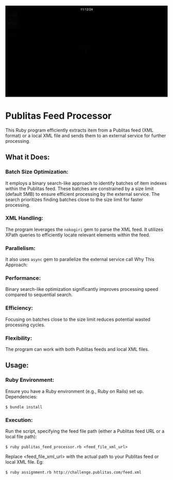 ![alt text](https://raw.githubusercontent.com/brgenius/publitas-challenge/main/history.gif 'Publitas feed processor gource video history')

# Publitas Feed Processor

This Ruby program efficiently extracts item from a Publitas feed (XML format) or a local XML file and sends them to an external service for further processing.

## What it Does:

### Batch Size Optimization:

It employs a binary search-like approach to identify batches of item indexes within the Publitas feed.
These batches are constrained by a size limit (default 5MB) to ensure efficient processing by the external service.
The search prioritizes finding batches close to the size limit for faster processing.

### XML Handling:

The program leverages the `nokogiri` gem to parse the XML feed.
It utilizes XPath queries to efficiently locate relevant elements within the feed.

### Parallelism:

It also uses `async` gem to parallelize the external service call
Why This Approach:

### Performance:

Binary search-like optimization significantly improves processing speed compared to sequential search.

### Efficiency:

Focusing on batches close to the size limit reduces potential wasted processing cycles.

### Flexibility:

The program can work with both Publitas feeds and local XML files.

## Usage:

### Ruby Environment:

Ensure you have a Ruby environment (e.g., Ruby on Rails) set up.
Dependencies:

`$ bundle install`

### Execution:

Run the script, specifying the feed file path (either a Publitas feed URL or a local file path):

`$ ruby publitas_feed_processor.rb <feed_file_xml_url>`

Replace <feed_file_xml_url> with the actual path to your Publitas feed or local XML file.
Eg:

`$ ruby assignment.rb http://challenge.publitas.com/feed.xml`
